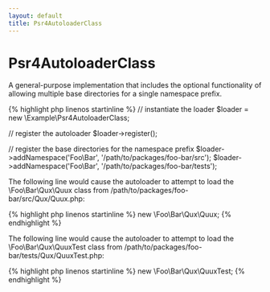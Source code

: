 ```yaml
---
layout: default
title: Psr4AutoloaderClass
---
```


# Psr4AutoloaderClass

A general-purpose implementation that includes the optional
functionality of allowing multiple base directories for a single namespace
prefix.

{% highlight php linenos startinline %}
// instantiate the loader
$loader = new \Example\Psr4AutoloaderClass;

// register the autoloader
$loader->register();

// register the base directories for the namespace prefix
$loader->addNamespace('Foo\Bar', '/path/to/packages/foo-bar/src');
$loader->addNamespace('Foo\Bar', '/path/to/packages/foo-bar/tests');

The following line would cause the autoloader to attempt to load the
\Foo\Bar\Qux\Quux class from /path/to/packages/foo-bar/src/Qux/Quux.php:

{% highlight php linenos startinline %}
new \Foo\Bar\Qux\Quux;
{% endhighlight %}

The following line would cause the autoloader to attempt to load the 
\Foo\Bar\Qux\QuuxTest class from /path/to/packages/foo-bar/tests/Qux/QuuxTest.php:

{% highlight php linenos startinline %}
new \Foo\Bar\Qux\QuuxTest;
{% endhighlight %}
